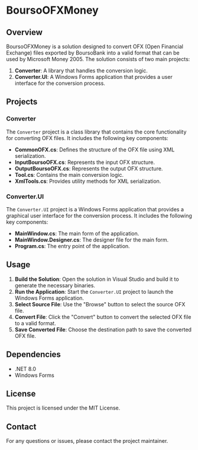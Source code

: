 # BoursoOFXMoney

## Overview

BoursoOFXMoney is a solution designed to convert OFX (Open Financial Exchange) files exported by BoursoBank into a valid format that can be used by Microsoft Money 2005. The solution consists of two main projects:

1. **Converter**: A library that handles the conversion logic.
2. **Converter.UI**: A Windows Forms application that provides a user interface for the conversion process.

## Projects

### Converter

The `Converter` project is a class library that contains the core functionality for converting OFX files. It includes the following key components:

- **CommonOFX.cs**: Defines the structure of the OFX file using XML serialization.
- **InputBoursoOFX.cs**: Represents the input OFX structure.
- **OutputBoursoOFX.cs**: Represents the output OFX structure.
- **Tool.cs**: Contains the main conversion logic.
- **XmlTools.cs**: Provides utility methods for XML serialization.

### Converter.UI

The `Converter.UI` project is a Windows Forms application that provides a graphical user interface for the conversion process. It includes the following key components:

- **MainWindow.cs**: The main form of the application.
- **MainWindow.Designer.cs**: The designer file for the main form.
- **Program.cs**: The entry point of the application.

## Usage

1. **Build the Solution**: Open the solution in Visual Studio and build it to generate the necessary binaries.
2. **Run the Application**: Start the `Converter.UI` project to launch the Windows Forms application.
3. **Select Source File**: Use the "Browse" button to select the source OFX file.
4. **Convert File**: Click the "Convert" button to convert the selected OFX file to a valid format.
5. **Save Converted File**: Choose the destination path to save the converted OFX file.

## Dependencies

- .NET 8.0
- Windows Forms

## License

This project is licensed under the MIT License.

## Contact

For any questions or issues, please contact the project maintainer.
